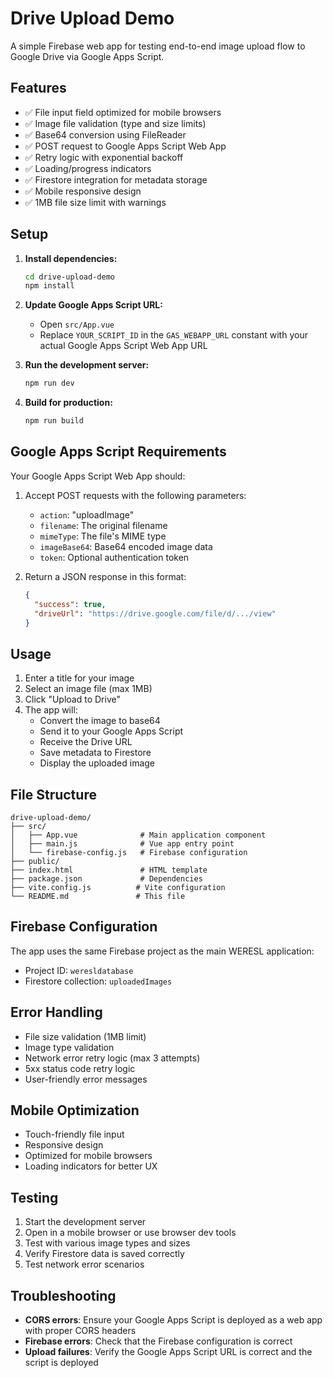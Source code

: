 # Drive Upload Demo

A simple Firebase web app for testing end-to-end image upload flow to Google Drive via Google Apps Script.

## Features

- ✅ File input field optimized for mobile browsers
- ✅ Image file validation (type and size limits)
- ✅ Base64 conversion using FileReader
- ✅ POST request to Google Apps Script Web App
- ✅ Retry logic with exponential backoff
- ✅ Loading/progress indicators
- ✅ Firestore integration for metadata storage
- ✅ Mobile responsive design
- ✅ 1MB file size limit with warnings

## Setup

1. **Install dependencies:**
   ```bash
   cd drive-upload-demo
   npm install
   ```

2. **Update Google Apps Script URL:**
   - Open `src/App.vue`
   - Replace `YOUR_SCRIPT_ID` in the `GAS_WEBAPP_URL` constant with your actual Google Apps Script Web App URL

3. **Run the development server:**
   ```bash
   npm run dev
   ```

4. **Build for production:**
   ```bash
   npm run build
   ```

## Google Apps Script Requirements

Your Google Apps Script Web App should:

1. Accept POST requests with the following parameters:
   - `action`: "uploadImage"
   - `filename`: The original filename
   - `mimeType`: The file's MIME type
   - `imageBase64`: Base64 encoded image data
   - `token`: Optional authentication token

2. Return a JSON response in this format:
   ```json
   {
     "success": true,
     "driveUrl": "https://drive.google.com/file/d/.../view"
   }
   ```

## Usage

1. Enter a title for your image
2. Select an image file (max 1MB)
3. Click "Upload to Drive"
4. The app will:
   - Convert the image to base64
   - Send it to your Google Apps Script
   - Receive the Drive URL
   - Save metadata to Firestore
   - Display the uploaded image

## File Structure

```
drive-upload-demo/
├── src/
│   ├── App.vue              # Main application component
│   ├── main.js              # Vue app entry point
│   └── firebase-config.js   # Firebase configuration
├── public/
├── index.html               # HTML template
├── package.json             # Dependencies
├── vite.config.js          # Vite configuration
└── README.md               # This file
```

## Firebase Configuration

The app uses the same Firebase project as the main WERESL application:
- Project ID: `weresldatabase`
- Firestore collection: `uploadedImages`

## Error Handling

- File size validation (1MB limit)
- Image type validation
- Network error retry logic (max 3 attempts)
- 5xx status code retry logic
- User-friendly error messages

## Mobile Optimization

- Touch-friendly file input
- Responsive design
- Optimized for mobile browsers
- Loading indicators for better UX

## Testing

1. Start the development server
2. Open in a mobile browser or use browser dev tools
3. Test with various image types and sizes
4. Verify Firestore data is saved correctly
5. Test network error scenarios

## Troubleshooting

- **CORS errors**: Ensure your Google Apps Script is deployed as a web app with proper CORS headers
- **Firebase errors**: Check that the Firebase configuration is correct
- **Upload failures**: Verify the Google Apps Script URL is correct and the script is deployed 